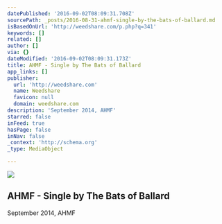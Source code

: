 ```yaml
---
datePublished: '2016-09-02T08:09:31.708Z'
sourcePath: _posts/2016-08-31-ahmf-single-by-the-bats-of-ballard.md
isBasedOnUrl: 'http://weedshare.com/p.php?q=341'
keywords: []
related: []
author: []
via: {}
dateModified: '2016-09-02T08:09:31.173Z'
title: AHMF - Single by The Bats of Ballard
app_links: []
publisher:
  url: 'http://weedshare.com'
  name: Weedshare
  favicon: null
  domain: weedshare.com
description: 'September 2014, AHMF'
starred: false
inFeed: true
hasPage: false
inNav: false
_context: 'http://schema.org'
_type: MediaObject

---
```

<article style=""><img src="https://imgflo.herokuapp.com/graph/2b2431f8e7ba7b0/84128983633006d28542066866825ff5/noop.png?input=http%3A%2F%2Fweedshare.com%2Fuploads%2F5%2Fahmf-single-cover.png" /><h1>AHMF - Single by The Bats of Ballard</h1><p>September 2014, AHMF</p></article>